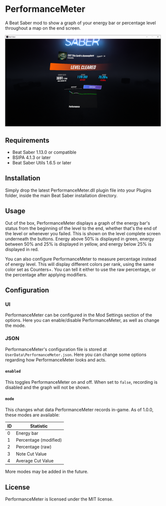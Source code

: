 ﻿# PerformanceMeter
A Beat Saber mod to show a graph of your energy bar or percentage level throughout a map on the end screen.

![Image](screenshot.png)

## Requirements
* Beat Saber 1.13.0 or compatible
* BSIPA 4.1.3 or later
* Beat Saber Utils 1.6.5 or later

## Installation
Simply drop the latest PerformanceMeter.dll plugin file into your Plugins folder, inside the main Beat Saber installation directory.

## Usage
Out of the box, PerformanceMeter displays a graph of the energy bar's status from the beginning of the level to the end, whether that's the end of the level or whenever you failed. This is shown on the level complete screen underneath the buttons. Energy above 50% is displayed in green, energy between 50% and 25% is displayed in yellow, and energy below 25% is displayed in red.

You can also configure PerformanceMeter to measure percentage instead of energy level. This will display different colors per rank, using the same color set as Counters+. You can tell it either to use the raw percentage, or the percentage after applying modifiers.

## Configuration
### UI
PerformanceMeter can be configured in the Mod Settings section of the options. Here you can enable/disable PerformanceMeter, as well as change the mode.

### JSON
PerformanceMeter's configuration file is stored at `UserData\PerformanceMeter.json`. Here you can change some options regarding how PerformanceMeter looks and acts.

#### `enabled`
This toggles PerformanceMeter on and off. When set to `false`, recording is disabled and the graph will not be shown.

#### `mode`
This changes what data PerformanceMeter records in-game. As of 1.0.0, these modes are available:

| ID | Statistic             |
|----|-----------------------|
| 0  | Energy bar            |
| 1  | Percentage (modified) |
| 2  | Percentage (raw)      |
| 3  | Note Cut Value        |
| 4  | Average Cut Value     |

More modes may be added in the future.

## License
PerformanceMeter is licensed under the MIT license.